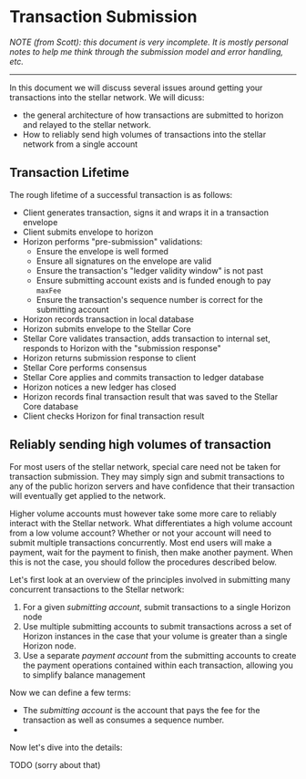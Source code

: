 # Transaction Submission

*NOTE (from Scott): this document is very incomplete.  It is mostly personal notes to help me think through the submission model and error handling, etc.*

---


In this document we will discuss several issues around getting your transactions into the stellar network.  We will dicuss:

- the general architecture of how transactions are submitted to horizon and relayed to the stellar network.
- How to reliably send high volumes of transactions into the stellar network from a single account


## Transaction Lifetime

The rough lifetime of a successful transaction is as follows:

- Client generates transaction, signs it and wraps it in a transaction envelope
- Client submits envelope to horizon
- Horizon performs "pre-submission" validations:
  - Ensure the envelope is well formed
  - Ensure all signatures on the envelope are valid
  - Ensure the transaction's "ledger validity window" is not past
  - Ensure submitting account exists and is funded enough to pay `maxFee`
  - Ensure the transaction's sequence number is correct for the submitting account
- Horizon records transaction in local database
- Horizon submits envelope to the Stellar Core
- Stellar Core validates transaction, adds transaction to internal set, responds to
Horizon with the "submission response"
- Horizon returns submission response to client
- Stellar Core performs consensus
- Stellar Core applies and commits transaction to ledger database
- Horizon notices a new ledger has closed
- Horizon records final transaction result that was saved to the Stellar Core database
- Client checks Horizon for final transaction result

## Reliably sending high volumes of transaction

For most users of the stellar network, special care need not be taken for transaction submission.  They may simply sign and submit transactions to any of the public horizon servers and have confidence that their transaction will eventually get applied to the network.

Higher volume accounts must however take some more care to reliably interact with the Stellar network.  What differentiates a high volume account from a low volume account?  Whether or not your account will need to submit multiple transactions concurrently.  Most end users will make a payment, wait for the payment to finish, then make another payment.  When this is not the case, you should follow the procedures described below.

Let's first look at an overview of the principles involved in submitting many concurrent transactions to the Stellar network:

1.  For a given *submitting account*, submit transactions to a single Horizon node
2.  Use multiple submitting accounts to submit transactions across a set of Horizon instances in the case that your volume is greater than a single Horizon node.
3.  Use a separate *payment account* from the submitting accounts to create the payment operations contained within each transaction, allowing you to simplify balance management

Now we can define a few terms:

- The _submitting account_ is the account that pays the fee for the transaction as well as consumes a sequence number.
- 

Now let's dive into the details:

TODO (sorry about that)



